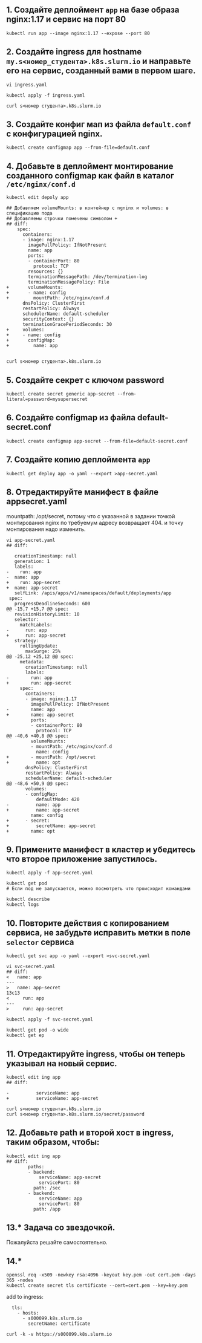 ## 1. Создайте деплоймент `app` на базе образа nginx:1.17 и сервис на порт 80

```
kubectl run app --image nginx:1.17 --expose --port 80
```

## 2. Создайте ingress для hostname `my.s<номер_студента>.k8s.slurm.io` и направьте его на сервис, созданный вами в первом шаге.

```
vi ingress.yaml

kubectl apply -f ingress.yaml

curl s<номер студента>.k8s.slurm.io
```

## 3. Создайте конфиг мап из файла `default.conf` с конфигурацией nginx.

```
kubectl create configmap app --from-file=default.conf
```

## 4. Добавьте в деплоймент монтирование созданного configmap как файл в каталог `/etc/nginx/conf.d`

```
kubectl edit depoly app

## Добавляем volumeMounts: в контейнер с ngninx и volumes: в спецификацию пода
## Добавляемы строчки помечены символом +
## diff:
    spec:
      containers:
      - image: nginx:1.17
        imagePullPolicy: IfNotPresent
        name: app
        ports:
        - containerPort: 80
          protocol: TCP
        resources: {}
        terminationMessagePath: /dev/termination-log
        terminationMessagePolicy: File
+       volumeMounts:
+       - name: config
+         mountPath: /etc/nginx/conf.d
      dnsPolicy: ClusterFirst
      restartPolicy: Always
      schedulerName: default-scheduler
      securityContext: {}
      terminationGracePeriodSeconds: 30
+     volumes:
+     - name: config
+       configMap:
+         name: app


curl s<номер студента>.k8s.slurm.io
```

## 5. Создайте секрет с ключом password

```
kubectl create secret generic app-secret --from-literal=password=mysupersecret
```

## 6. Создайте configmap из файла default-secret.conf

```
kubectl create configmap app-secret --from-file=default-secret.conf
```

## 7. Создайте копию деплоймента `app`

```
kubectl get deploy app -o yaml --export >app-secret.yaml
```

## 8. Отредактируйте манифест в файле appsecret.yaml

mountpath: /opt/secret, потому что с указанной в задании точкой монтирования nginx по требуемум адресу возвращает 404. и точку монтирования надо изменить.

```
vi app-secret.yaml
## diff:

   creationTimestamp: null
   generation: 1
   labels:
-    run: app
-  name: app
+    run: app-secret
+  name: app-secret
   selfLink: /apis/apps/v1/namespaces/default/deployments/app
 spec:
   progressDeadlineSeconds: 600
@@ -15,7 +15,7 @@ spec:
   revisionHistoryLimit: 10
   selector:
     matchLabels:
-      run: app
+      run: app-secret
   strategy:
     rollingUpdate:
       maxSurge: 25%
@@ -25,12 +25,12 @@ spec:
     metadata:
       creationTimestamp: null
       labels:
-        run: app
+        run: app-secret
     spec:
       containers:
       - image: nginx:1.17
         imagePullPolicy: IfNotPresent
-        name: app
+        name: app-secret
         ports:
         - containerPort: 80
           protocol: TCP
@@ -40,6 +40,8 @@ spec:
         volumeMounts:
         - mountPath: /etc/nginx/conf.d
           name: config
+        - mountPath: /opt/secret
+          name: opt
       dnsPolicy: ClusterFirst
       restartPolicy: Always
       schedulerName: default-scheduler
@@ -48,6 +50,9 @@ spec:
       volumes:
       - configMap:
           defaultMode: 420
-          name: app
+          name: app-secret
         name: config
+      - secret:
+          secretName: app-secret
+        name: opt

```

## 9. Примените манифест в кластер и убедитесь что второе приложение запустилось.

```
kubectl apply -f app-secret.yaml

kubectl get pod
# Если под не запускается, можно посмотреть что происходит командами

kubectl describe
kubectl logs
```

## 10. Повторите действия с копированием сервиса, не забудьте исправить метки в поле `selector` сервиса

```
kubectl get svc app -o yaml --export >svc-secret.yaml

vi svc-secret.yaml
## diff:
<   name: app
---
>   name: app-secret
13c13
<     run: app
---
>     run: app-secret

kubectl apply -f svc-secret.yaml

kubectl get pod -o wide
kubectl get ep
```

## 11. Отредактируйте ingress, чтобы он теперь указывал на новый сервис.

```
kubectl edit ing app
## diff:

-          serviceName: app
+          serviceName: app-secret

curl s<номер студента>.k8s.slurm.io
curl s<номер студента>.k8s.slurm.io/secret/password
```

## 12. Добавьте path и второй хост в ingress, таким образом, чтобы:

```
kubectl edit ing app
## diff:
        paths:
        - backend:
            serviceName: app-secret
            servicePort: 80
          path: /sec
        - backend:
            serviceName: app
            servicePort: 80
          path: /app
```

## 13.* Задача со звездочкой.

Пожалуйста решайте самостоятельно.

## 14.*

```
openssl req -x509 -newkey rsa:4096 -keyout key.pem -out cert.pem -days 365 -nodes
kubectl create secret tls certificate --cert=cert.pem --key=key.pem
```

add to ingress:
```
  tls:
    - hosts:
      - s000099.k8s.slurm.io
        secretName: certificate
```

```
curl -k -v https://s000099.k8s.slurm.io
```

